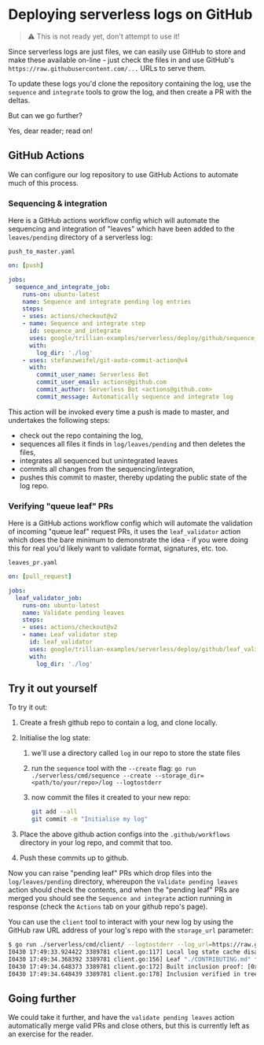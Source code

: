 # Deploying serverless logs on GitHub

> :warning: This is not ready yet, don't attempt to use it!

Since serverless logs are just files, we can easily use GitHub to store and
make these available on-line - just check the files in and use GitHub's
`https://raw.githubusercontent.com/...` URLs to serve them.

To update these logs you'd clone the repository containing the log, use the
`sequence` and `integrate` tools to grow the log, and then create a PR with
the deltas.

But can we go further?

Yes, dear reader; read on!

## GitHub Actions

We can configure our log repository to use GitHub Actions to automate much of
this process.

### Sequencing & integration

Here is a GitHub actions workflow config which will automate the sequencing
and integration of "leaves" which have been added to the `leaves/pending`
directory of a serverless log:

`push_to_master.yaml`

```yaml
on: [push]

jobs:
  sequence_and_integrate_job:
    runs-on: ubuntu-latest
    name: Sequence and integrate pending log entries
    steps:
    - uses: actions/checkout@v2
    - name: Sequence and integrate step
      id: sequence_and_integrate
      uses: google/trillian-examples/serverless/deploy/github/sequence_and_integrate@master
      with:
        log_dir: './log'
    - uses: stefanzweifel/git-auto-commit-action@v4
      with:
        commit_user_name: Serverless Bot
        commit_user_email: actions@github.com
        commit_author: Serverless Bot <actions@github.com>
        commit_message: Automatically sequence and integrate log
```

This action will be invoked every time a push is made to master, and undertakes
the following steps:

- check out the repo containing the log,
- sequences all files it finds in `log/leaves/pending` and then deletes the files,
- integrates all sequenced but unintegrated leaves
- commits all changes from the sequencing/integration,
- pushes this commit to master, thereby updating the public state of the log repo.

### Verifying "queue leaf" PRs

Here is a GitHub actions workflow config which will automate the validation of
incoming "queue leaf" request PRs, it uses the `leaf_validator` action which
does the bare minimum to demonstrate the idea - if you were doing this for real
you'd likely want to validate format, signatures, etc. too.

`leaves_pr.yaml`

```yaml
on: [pull_request]

jobs:
  leaf_validator_job:
    runs-on: ubuntu-latest
    name: Validate pending leaves
    steps:
    - uses: actions/checkout@v2
    - name: Leaf validator step
      id: leaf_validator
      uses: google/trillian-examples/serverless/deploy/github/leaf_validator@master
      with:
        log_dir: './log'
```

## Try it out yourself

To try it out:

1. Create a fresh github repo to contain a log, and clone locally.
2. Initialise the log state:
    1. we'll use a directory called `log` in our repo to
       store the state files
    2. run the `sequence` tool with the `--create` flag:
       `go run ./serverless/cmd/sequence --create --storage_dir=<path/to/your/repo>/log --logtostderr`
    3. now commit the files it created to your new repo:

       ```bash
       git add --all
       git commit -m "Initialise my log"
       ```

3. Place the above github action configs into the `.github/workflows` directory in
   your log repo, and commit that too.
4. Push these commits up to github.

Now you can raise "pending leaf" PRs which drop files into the
`log/leaves/pending` directory, whereupon the `Validate pending leaves` action
should check the contents, and when the "pending leaf" PRs are merged you
should see the `Sequence and integrate` action running in response (check the
`Actions` tab on your github repo's page).

You can use the `client` tool to interact with your new log by using the GitHub
raw URL address of your log's repo with the `storage_url` parameter:

```bash
$ go run ./serverless/cmd/client/ --logtostderr --log_url=https://raw.githubusercontent.com/AlCutter/serverless-test/master/log/ -v=2 --cache_dir="" inclusion ./CONTRIBUTING.md
I0430 17:49:33.924422 3389781 client.go:117] Local log state cache disabled
I0430 17:49:34.368392 3389781 client.go:156] Leaf "./CONTRIBUTING.md" found at index 1
I0430 17:49:34.648373 3389781 client.go:172] Built inclusion proof: [0xfe4ac37cf74158146b2ab74af030687428fdc59637c5e19a66cdd3a36b29d3e1 0x5dafd147891541a65988be686b77a9cf41f8760b5d10b99f09dddba53c995670]
I0430 17:49:34.648439 3389781 client.go:178] Inclusion verified in tree size 3, with root 0x676386dbcaec44d69736e1bf709d6c1e5492874e78bbf4920b79944bcfb08927
```

## Going further

We could take it further, and have the `validate pending leaves` action
automatically merge valid PRs and close others, but this is currently left as
an exercise for the reader.
